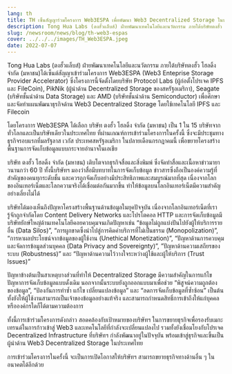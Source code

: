 ```yaml
---
lang: th
title: TH เซ็นสัญญาร่วมโครงการ Web3ESPA เพื่อพัฒนา Web3 Decentralized Storage ในประเทศไทย
description: Tong Hua Labs (ตงฮั้วแล็บส์) ฝ่ายพัฒนาเทคโนโลยีและนวัตกรรม ภายใต้บริษัทตงฮั้ว โฮลดิ้ง จำกัด (มหาชน)ได้เซ็นต์สัญญาเข้าร่วมโครงการ Web3ESPA (Web3 Enteprise Storage Provider Accelerator) ซึ่งโครงการนี้จัดตั้งโดยบริษัท Protocol Labs (ผู้ก่อตั้งโปรเจค IPFS และ FileCoin), PikNik (ผู้นําด้าน Decentralized Storage ของสหรัฐอเมริกา), Seagate (บริษัทชั้นนำด้าน Data Storage) และ AMD (บริษัทชั้นนำด้าน Semiconductor) เพื่อศึกษาและจัดทำแผนพัฒนาธุรกิจด้าน Web3 Decentralized Storage โดยใช้เทคโนโลยี IPFS และ Filecoin
slug: /newsroom/news/blog/th-web3-espas
cover: ../../../images/TH_Web3ESPA.jpeg
date: 2022-07-07
---
```


Tong Hua Labs (ตงฮั้วแล็บส์) ฝ่ายพัฒนาเทคโนโลยีและนวัตกรรม ภายใต้บริษัทตงฮั้ว โฮลดิ้ง จำกัด (มหาชน)ได้เซ็นต์สัญญาเข้าร่วมโครงการ Web3ESPA (Web3 Enteprise Storage Provider Accelerator) ซึ่งโครงการนี้จัดตั้งโดยบริษัท Protocol Labs (ผู้ก่อตั้งโปรเจค IPFS และ FileCoin), PikNik (ผู้นําด้าน Decentralized Storage ของสหรัฐอเมริกา), Seagate (บริษัทชั้นนำด้าน Data Storage) และ AMD (บริษัทชั้นนำด้าน Semiconductor) เพื่อศึกษาและจัดทำแผนพัฒนาธุรกิจด้าน Web3 Decentralized Storage โดยใช้เทคโนโลยี IPFS และ Filecoin

โดยโครงการ Web3ESPA ได้เลือก บริษัท ตงฮั้ว โฮลดิ้ง จำกัด (มหาชน) เป็น 1 ใน 15 บริษัทจากทั่วโลกและเป็นบริษัทเดียวในประเทศไทย ที่ผ่านเกณฑ์การเข้าร่วมโครงการในครั้งนี้ ซึ่งจะมีประชุมทางธุรกิจรอบแรกที่มลรัฐลาส เวกัส ประเทศสหรัฐอเมริกา ในปลายเดือนกรกฎาคมนี้ เพื่อขยายโครงสร้างพื้นฐานการจัดเก็บข้อมูลแบบกระจายอำนาจในเอเชีย

บริษัท ตงฮั้ว โฮลดิ้ง จำกัด (มหาชน) เติบโตจากธุรกิจสื่อและสิ่งพิมพ์ ซึ่งจัดทำสื่อและเนื้อหาข่าวมายาวนานกว่า 60 ปี ทั้งนี้บริษัทฯ มองว่าสื่อมีบทบาทในการจัดเก็บข้อมูล ข่าวสารซึ่งถือเป็นองค์ความรู้ที่สำคัญของคนทุกระดับชั้น และควรถูกจัดเก็บอย่างมีประสิทธิภาพและสมบูรณ์มากที่สุด เนื่องจากโลกของอินเทอร์เน็ตและโลกความจริงได้เชื่อมต่อกันมากขึ้น ทำให้ข้อมูลบนโลกอินเทอร์เน็ตมีความสำคัญอย่างเลี่ยงไม่ได้

บริษัทได้มองเห็นถึงปัญหาโครงสร้างพื้นฐานด้านข้อมูลในยุคปัจจุบัน เนื่องจากโลกอินเทอร์เน็ตที่เรารู้จักถูกจำกัดโดย Content Delivery Networks และโปรโตคอล HTTP และการจัดเก็บข้อมูลมีบริษัทยักษ์ใหญ่ด้านเทคโนโลยีคอยควบคุมจนเกิดปัญหาเช่น “ข้อมูลไม่ถูกแบ่งปันไปยังผู้ให้บริการรายอื่น (Data Silos)”, “การผูกขาดซึ่งนำไปสู่การคิดค่าบริการที่ไม่เป็นธรรม (Monopolization)”, “การหาผลประโยชน์จากข้อมูลของผู้ใช้งาน (Unethical Monetization)”, “ปัญหาด้านการควบคุมและจัดการข้อมูลส่วนบุคคล (Data Privacy and Sovereignty)”, ”ปัญหาด้านความเสถียรของระบบ (Robustness)” และ “ปัญหาด้านความไว้วางใจระหว่างผู้ใช้และผู้ให้บริการ (Trust Issues)”

ปัญหาข้างต้นเป็นสาเหตุบางส่วนที่ทำให้ Decentralized Storage มีความสำคัญในการแก้ไขปัญหาการจัดเก็บข้อมูลแบบดั้งเดิม นอกจากนั้นระบบยังถูกออกแบบมาเพื่อช่วย “พิสูจน์ความถูกต้องของข้อมูล”, “ป้องกันการทำซ้ำ แก้ไข เปลี่ยนแปลงข้อมูล” และ “ลดการจัดเก็บข้อมูลที่ซ้ำซ้อน” เป็นต้น ทั้งยังให้ผู้ใช้งานสามารถเป็นเจ้าของข้อมูลอย่างแท้จริง และสามารถกำหนดสิทธิ์การเข้าถึงให้แก่บุคคล หรือองค์กรใดก็ได้ตามความต้องการ

ทั้งนี้การเข้าร่วมโครงการดังกล่าว สอดคล้องกับเป้าหมายของบริษัทฯ ในการขยายธุรกิจเพื่อรองรับเมกะเทรนด์ในการก้าวเข้าสู่ Web3 และเทคโนโลยีที่กำลังจะเปลี่ยนแปลงไป รวมทั้งยังเชื่อมโยงกับโปรเจค Decentralized Infrastructure ที่บริษัทฯ กำลังพัฒนาอยู่ในปัจจุบัน พร้อมเข้าสู่ธุรกิจและขึ้นเป็นผู้นำด้าน Web3 Decentralized Storage ในประเทศไทย

การเข้าร่วมโครงการในครั้งนี้ จะเป็นการเปิดโอกาสให้บริษัทฯ สามารถขยายธุรกิจทางด้านอื่น ๆ ในอนาคตได้อีกด้วย
